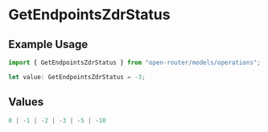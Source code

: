 # GetEndpointsZdrStatus

## Example Usage

```typescript
import { GetEndpointsZdrStatus } from "open-router/models/operations";

let value: GetEndpointsZdrStatus = -3;
```

## Values

```typescript
0 | -1 | -2 | -3 | -5 | -10
```